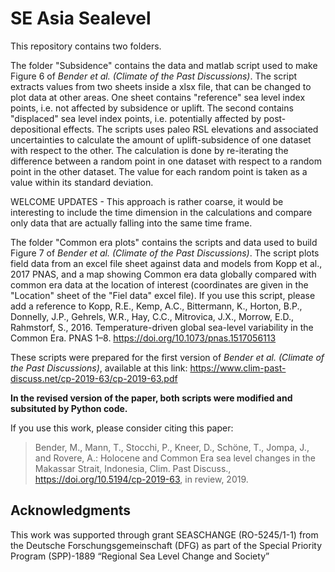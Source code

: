 # SE Asia Sealevel

This repository contains two folders. 

The folder "Subsidence" contains the data and matlab script used to make Figure 6 of *Bender et al. (Climate of the Past Discussions)*. The script extracts values from two sheets inside a xlsx file, that can be changed to plot data at other areas. One sheet contains "reference" sea level index points, i.e. not affected by subsidence or uplift. The second contains "displaced" sea level index points, i.e. potentially affected by post-depositional effects. The scripts uses paleo RSL elevations and associated uncertainties to calculate the amount of uplift-subsidence of one dataset with respect to the other. The calculation is done by re-iterating the difference between a random point in one dataset with respect to a random point in the other dataset. The value for each random point is taken as a value within its standard deviation.

WELCOME UPDATES - This approach is rather coarse, it would be interesting to include the time dimension in the calculations and compare only data that are actually falling into the same time frame.

The folder "Common era plots" contains the scripts and data used to build Figure 7 of *Bender et al. (Climate of the Past Discussions)*. The script plots field data from an excel file sheet against data and models from Kopp et al., 2017 PNAS, and a map showing Common era data globally compared with common era data at the location of interest (coordinates are given in the "Location" sheet of the "Fiel data" excel file). If you use this script, please add a reference to Kopp, R.E., Kemp, A.C., Bittermann, K., Horton, B.P., Donnelly, J.P., Gehrels, W.R., Hay, C.C., Mitrovica, J.X., Morrow, E.D., Rahmstorf, S., 2016. Temperature-driven global sea-level variability in the Common Era. PNAS 1–8. https://doi.org/10.1073/pnas.1517056113

These scripts were prepared for the first version of *Bender et al. (Climate of the Past Discussions)*, available at this link: https://www.clim-past-discuss.net/cp-2019-63/cp-2019-63.pdf

**In the revised version of the paper, both scripts were modified and subsituted by Python code.**

If you use this work, please consider citing this paper:
> Bender, M., Mann, T., Stocchi, P., Kneer, D., Schöne, T., Jompa, J., and Rovere, A.: Holocene and Common Era sea level changes in the Makassar Strait, Indonesia, Clim. Past Discuss., https://doi.org/10.5194/cp-2019-63, in review, 2019.

## Acknowledgments
This work was supported through grant SEASCHANGE (RO-5245/1-1) from the Deutsche Forschungsgemeinschaft (DFG) as part of the Special Priority Program (SPP)-1889 “Regional Sea Level Change and Society”
